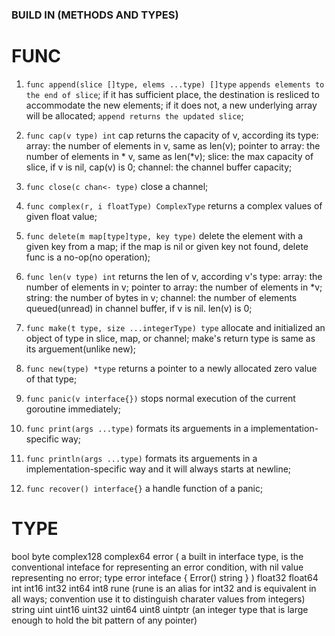 ### BUILD IN (METHODS AND TYPES)

# FUNC

1. `func append(slice []type, elems ...type) []type`
`appends elements to the end of slice`; if it has sufficient place, the destination is resliced to accommodate the 
new elements; if it does not, a new underlying array will be allocated; `append returns the updated slice`;

2. `func cap(v type) int`
cap returns the capacity of v, according its type: 
array: the number of elements in v, same as len(v);
pointer to array: the number of elements in * v, same as len(*v);
slice: the max capacity of slice, if v is nil, cap(v) is 0;
channel: the channel buffer capacity;

3. `func close(c chan<- type)`
close a channel;

4. `func complex(r, i floatType) ComplexType`
returns a complex values of given float value;

5. `func delete(m map[type]type, key type)`
delete the element with a given key from a map;
if the map is nil or given key not found, delete func is a no-op(no operation);

6. `func len(v type) int`
returns the len of v, according v's type:
array: the number of elements in v;
pointer to array: the number of elements in *v;
string: the number of bytes in v;
channel: the number of elements queued(unread) in channel buffer, if v is nil. len(v) is 0; 

7. `func make(t type, size ...integerType) type`
allocate and initialized an object of type in slice, map, or channel;
make's return type is same as its arguement(unlike new);

8. `func new(type) *type`
returns a pointer to a newly allocated zero value of that type;

9. `func panic(v interface{})`
stops normal execution of the current goroutine immediately;

10. `func print(args ...type)`
formats its arguements in a implementation-specific way;

11. `func println(args ...type)`
formats its arguements in a implementation-specific way and it will always starts at newline;

12. `func recover() interface{}`
a handle function of a panic;

# TYPE
bool
byte
complex128
complex64
error 
(
    a built in interface type, is the conventional inteface for representing an error condition, with nil value representing 
    no error;
    type error inteface {
        Error() string 
    }
)
float32
float64
int
int16
int32
int64
int8
rune (rune is an alias for int32 and is equivalent in all ways; convention use it to distinguish charater values from integers)
string
uint
uint16
uint32
uint64
uint8
uintptr (an integer type that is large enough to hold the bit pattern of any pointer)



